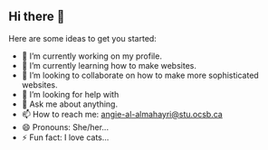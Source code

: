 ## Hi there 👋

Here are some ideas to get you started:

- 🔭 I’m currently working on my profile.
- 🌱 I’m currently learning how to make websites.
- 👯 I’m looking to collaborate on how to make more sophisticated websites.
- 🤔 I’m looking for help with 
- 💬 Ask me about anything.
- 📫 How to reach me: angie-al-almahayri@stu.ocsb.ca
- 😄 Pronouns: She/her...
- ⚡ Fun fact: I love cats...
